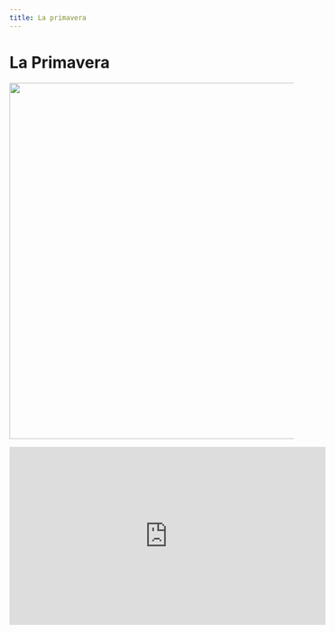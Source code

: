 ```yaml
---
title: La primavera
---
```


# La Primavera

<img src="https://upload.wikimedia.org/wikipedia/commons/thumb/3/3c/Botticelli-primavera.jpg/1920px-Botticelli-primavera.jpg" 
width="960" height="630">

<iframe width="560" height="315" src="https://www.youtube.com/embed/HApcqcmfxNM" frameborder="0" allow="accelerometer; autoplay; encrypted-media; gyroscope; picture-in-picture" allowfullscreen></iframe>
